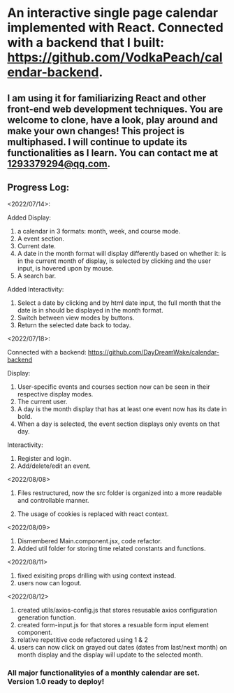 # An interactive single page calendar implemented with React. Connected with a backend that I built: https://github.com/VodkaPeach/calendar-backend.

## I am using it for familiarizing React and other front-end web development techniques. You are welcome to clone, have a look, play around and make your own changes! This project is multiphased. I will continue to update its functionalities as I learn. You can contact me at 1293379294@qq.com.

## Progress Log:

<2022/07/14>:

Added Display:

1. a calendar in 3 formats: month, week, and course mode.
2. A event section.
3. Current date.
4. A date in the month format will display differently based on whether it: is in the current month of display, is selected by clicking and the user input, is hovered upon by mouse.
5. A search bar.

Added Interactivity:

1. Select a date by clicking and by html date input, the full month that the date is in should be displayed in the month format.
2. Switch between view modes by buttons.
3. Return the selected date back to today.

<2022/07/18>:

Connected with a backend: https://github.com/DayDreamWake/calendar-backend

Display:

1. User-specific events and courses section now can be seen in their respective display modes.
2. The current user.
3. A day is the month display that has at least one event now has its date in bold.
4. When a day is selected, the event section displays only events on that day.

Interactivity:

1. Register and login.
2. Add/delete/edit an event.

<2022/08/08>

1. Files restructured, now the src folder is organized into a more readable and controllable manner.

2. The usage of cookies is replaced with react context.

<2022/08/09>

1. Dismembered Main.component.jsx, code refactor.
2. Added util folder for storing time related constants and functions.

<2022/08/11>

1. fixed exisiting props drilling with using context instead.
2. users now can logout.

<2022/08/12>
1. created utils/axios-config.js that stores resusable axios configuration generation function.
2. created form-input.js for that stores a resuable form input element component.
3. relative repetitive code refactored using 1 & 2
4. users can now click on grayed out dates (dates from last/next month) on month display and the display will update to the selected month.
### All major functionalityies of a monthly calendar are set. Version 1.0 ready to deploy!
